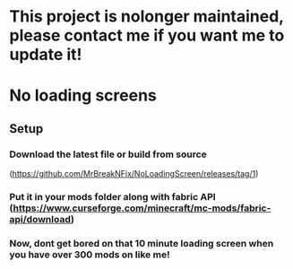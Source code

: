 # This project is nolonger maintained, please contact me if you want me to update it!

# No loading screens
## Setup
### Download the latest file or build from source
(https://github.com/MrBreakNFix/NoLoadingScreen/releases/tag/1)

### Put it in your mods folder along with fabric API (https://www.curseforge.com/minecraft/mc-mods/fabric-api/download)

### Now, dont get bored on that 10 minute loading screen when you have over 300 mods on like me!


